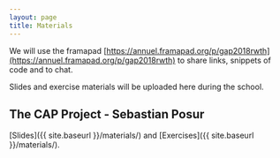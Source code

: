 ```yaml
---
layout: page
title: Materials
---
```


We will use the framapad
[https://annuel.framapad.org/p/gap2018rwth](https://annuel.framapad.org/p/gap2018rwth)
to share links, snippets of code and to chat.

Slides and exercise materials will be uploaded here during the school.

## The CAP Project - Sebastian Posur
[Slides]({{ site.baseurl }}/materials/)  <!-- Add the link to your file here 
-->
and
[Exercises]({{ site.baseurl }}/materials/).

<!--
Example how to link to a file that was put into the materials/ folder:
[file]({{ site.baseurl }}/materials/filename)
-->
